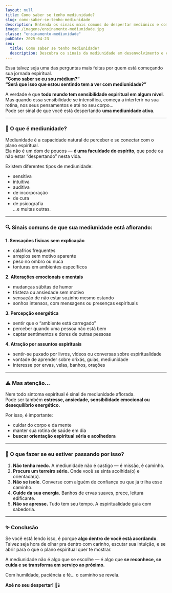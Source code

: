 ```yaml
---
layout: null
title: Como saber se tenho mediunidade?
slug: como-saber-se-tenho-mediunidade
description: Entenda os sinais mais comuns do despertar mediúnico e como reconhecer a sensibilidade espiritual dentro de você.
image: /imagens/ensinamento-mediunidade.jpg
classe: "ensinamento-mediunidade"
pubDate: 2025-04-23
seo:
  title: Como saber se tenho mediunidade?
  description: Descubra os sinais da mediunidade em desenvolvimento e como se preparar espiritualmente para esse chamado.
---
```


Essa talvez seja uma das perguntas mais feitas por quem está começando sua jornada espiritual.  
**“Como saber se eu sou médium?”**  
**“Será que isso que estou sentindo tem a ver com mediunidade?”**

A verdade é que **todo mundo tem sensibilidade espiritual em algum nível**.  
Mas quando essa sensibilidade se intensifica, começa a interferir na sua rotina, nos seus pensamentos e até no seu corpo...  
Pode ser sinal de que você está despertando **uma mediunidade ativa**.

---

### 🌿 O que é mediunidade?

Mediunidade é a capacidade natural de perceber e se conectar com o plano espiritual.  
Ela não é um dom de poucos — **é uma faculdade do espírito**, que pode ou não estar “despertando” nesta vida.

Existem diferentes tipos de mediunidade:  
- sensitiva  
- intuitiva  
- auditiva  
- de incorporação  
- de cura  
- de psicografia  
...e muitas outras.

---

### 🔍 Sinais comuns de que sua mediunidade está aflorando:

**1. Sensações físicas sem explicação**  
- calafrios frequentes  
- arrepios sem motivo aparente  
- peso no ombro ou nuca  
- tonturas em ambientes específicos

**2. Alterações emocionais e mentais**  
- mudanças súbitas de humor  
- tristeza ou ansiedade sem motivo  
- sensação de não estar sozinho mesmo estando  
- sonhos intensos, com mensagens ou presenças espirituais

**3. Percepção energética**  
- sentir que o “ambiente está carregado”  
- perceber quando uma pessoa não está bem  
- captar sentimentos e dores de outras pessoas

**4. Atração por assuntos espirituais**  
- sentir-se puxado por livros, vídeos ou conversas sobre espiritualidade  
- vontade de aprender sobre orixás, guias, mediunidade  
- interesse por ervas, velas, banhos, orações

---

### ⚠️ Mas atenção...

Nem todo sintoma espiritual é sinal de mediunidade aflorada.  
Pode ser também **estresse, ansiedade, sensibilidade emocional ou desequilíbrio energético.**

Por isso, é importante:

- cuidar do corpo e da mente  
- manter sua rotina de saúde em dia  
- **buscar orientação espiritual séria e acolhedora**

---

### 🧭 O que fazer se eu estiver passando por isso?

1. **Não tenha medo.** A mediunidade não é castigo — é missão, é caminho.
2. **Procure um terreiro sério.** Onde você se sinta acolhida(o) e orientada(o).
3. **Não se isole.** Converse com alguém de confiança ou que já trilha esse caminho.
4. **Cuide da sua energia.** Banhos de ervas suaves, prece, leitura edificante.
5. **Não se apresse.** Tudo tem seu tempo. A espiritualidade guia com sabedoria.

---

### ✨ Conclusão

Se você está lendo isso, é porque **algo dentro de você está acordando**.  
Talvez seja hora de olhar pra dentro com carinho, escutar sua intuição, e se abrir para o que o plano espiritual quer te mostrar.

A mediunidade não é algo que se escolhe — é algo que **se reconhece, se cuida e se transforma em serviço ao próximo**.

Com humildade, paciência e fé... o caminho se revela.

**Axé no seu despertar!** 🌿🕯️
